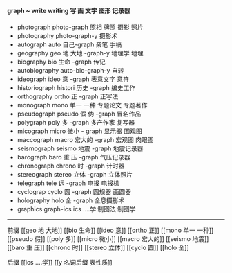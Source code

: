 #### graph ~ write writing 写 画 文字 图形 记录器

- photograph photo-graph 照相 牌照 摄影 照片
- photography photo-graph-y 摄影术
- autograph auto 自己-graph  亲笔  手稿
- geography geo 地 大地 -graph-y 地理学 地理
- biography bio 生命 -graph 传记
- autobiography auto-bio-graph-y 自转
- ideograph ideo 意 -graph 表意文字 意符
- historiograph histori 历史 -graph  编史工作
- orthography ortho 正 -graph  正写法
- monograph mono 单一 一种   专题论文 专题著作
- pseudograph  pseudo 假 伪 -graph 冒名作品
- polygraph poly 多 -graph 多产作家 复写器
- micograph micro 微小 - graph 显示器 围观图
- maccograph macro 宏大的 -graph 宏观图 肉眼图
- seismograph seismo 地震 -graph  地震记录器
- barograph baro 重 压 -graph 气压记录器
- chronograph chrono 时 -graph 计时器 
- stereograph stereo 立体 -graph 立体照片
- telegraph tele  远 -graph  电报 电报机
- cyclograp cyclo 圆 -graph 圆规器 画圆器
- holography holo 全 -graph 全息摄影术
- graphics graph-ics  ics ....学 制图法 制图学

---
前缀
[[geo 地 大地]]
[[bio 生命]]
[[ideo 意]]
[[ortho 正]]
[[mono 单一 一种]]
[[pseudo 假]]
[[poly 多]]
[[micro 微小]]
[[macro 宏大的]]
[[seismo 地震]]
[[baro 重 压]]
[[chrono 时]]
[[stereo 立体]]
[[cyclo 圆]]
[[holo 全]]

后缀
[[ics ....学]]
[[y 名词后缀 表性质]]